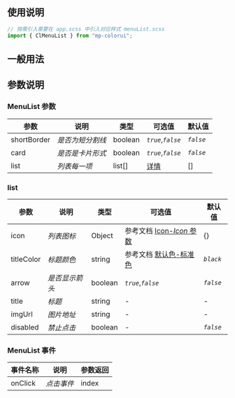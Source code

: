 ## 使用说明

```jsx
// 按需引入需要在 app.scss 中引入对应样式 menuList.scss
import { ClMenuList } from "mp-colorui";
```

## 一般用法

<CodeShow componentName='menuList' />

## 参数说明

### MenuList 参数

| 参数        | 说明             | 类型    | 可选值                                       | 默认值    |
| ----------- | ---------------- | ------- | -------------------------------------------- | --------- |
| shortBorder | _是否为短分割线_ | boolean | _`true`_,_`false`_                           | _`false`_ |
| card        | _是否是卡片形式_ | boolean | _`true`_,_`false`_                           | _`false`_ |
| list        | _列表每一项_     | list[]  | [详情](/mp-colorui-doc/layout/menuList#list) | []        |

### list

| 参数       | 说明           | 类型    | 可选值                                                           | 默认值    |
| ---------- | -------------- | ------- | ---------------------------------------------------------------- | --------- |
| icon       | _列表图标_     | Object  | 参考文档 [Icon-_Icon_ 参数](/mp-colorui-doc/base/icon#icon-参数) | {}        |
| titleColor | _标题颜色_     | string  | 参考文档 [默认色-标准色](/mp-colorui-doc/home/color#标准色)      | _`black`_ |
| arrow      | _是否显示箭头_ | boolean | _`true`_,_`false`_                                               | _`false`_ |
| title      | _标题_         | string  | -                                                                | -         |
| imgUrl     | _图片地址_     | string  | -                                                                | -         |
| disabled   | _禁止点击_     | boolean | -                                                                | _`false`_ |

### MenuList 事件

| 事件名称 | 说明       | 参数返回 |
| -------- | ---------- | -------- |
| onClick  | _点击事件_ | index    |

<FloatPhone url="https://yinliangdream.github.io/mp-colorui-h5-demo/#/package/layoutPackage/menuList/index" />
